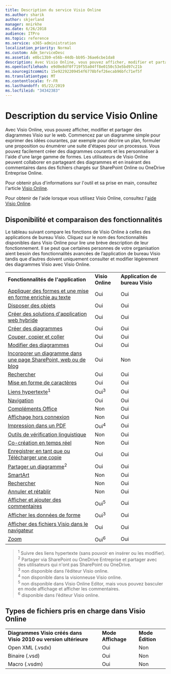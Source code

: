 ```yaml
---
title: Description du service Visio Online
ms.author: sharik
author: skjerland
manager: mnirkhe
ms.date: 6/26/2018
audience: ITPro
ms.topic: reference
ms.service: o365-administration
localization_priority: Normal
ms.custom: Adm_ServiceDesc
ms.assetid: e0bc13b9-e56b-44db-bb95-36ae6cbe1da8
description: Avec Visio Online, vous pouvez afficher, modifier et partager des diagrammes Visio sur le web. Commencez par un diagramme simple pour exprimer des idées courantes, par exemple pour décrire un plan, formuler une proposition ou énumérer une suite d'étapes pour un processus. Vous pouvez facilement créer des diagrammes courants et les personnaliser à l'aide d'une large gamme de formes. Les utilisateurs de Visio Online peuvent collaborer en partageant des diagrammes et en insérant des commentaires dans des fichiers chargés sur SharePoint Online ou OneDrive Entreprise Online.
ms.openlocfilehash: e9d0e8df0f719f55a04ff8e0150c53e5bd97c21b
ms.sourcegitcommit: 15e92292209454f6778bfef26ecab96bfc71ef5f
ms.translationtype: MT
ms.contentlocale: fr-FR
ms.lasthandoff: 05/22/2019
ms.locfileid: "34342383"
---
```

# <a name="visio-online-service-description"></a>Description du service Visio Online

Avec Visio Online, vous pouvez afficher, modifier et partager des diagrammes Visio sur le web. Commencez par un diagramme simple pour exprimer des idées courantes, par exemple pour décrire un plan, formuler une proposition ou énumérer une suite d'étapes pour un processus. Vous pouvez facilement créer des diagrammes courants et les personnaliser à l'aide d'une large gamme de formes. Les utilisateurs de Visio Online peuvent collaborer en partageant des diagrammes et en insérant des commentaires dans des fichiers chargés sur SharePoint Online ou OneDrive Entreprise Online.
  
Pour obtenir plus d'informations sur l'outil et sa prise en main, consultez l'article [Visio Online](https://products.office.com/en-US/visio/visio-online).
  
Pour obtenir de l'aide lorsque vous utilisez Visio Online, consultez l'[aide Visio Online](https://go.microsoft.com/fwlink/?linkid=855982).
  
## <a name="feature-availability-and-comparison"></a>Disponibilité et comparaison des fonctionnalités

Le tableau suivant compare les fonctions de Visio Online à celles des applications de bureau Visio. Cliquez sur le nom des fonctionnalités disponibles dans Visio Online pour lire une brève description de leur fonctionnement. Il se peut que certaines personnes de votre organisation aient besoin des fonctionnalités avancées de l’application de bureau Visio tandis que d’autres doivent uniquement consulter et modifier légèrement des diagrammes Visio avec Visio Online. 
  
||||
|:-----|:-----|:-----|
|**Fonctionnalités de l'application** <br/> |**Visio Online** <br/> |**Application de bureau Visio** <br/> |
|[Appliquer des formes et une mise en forme enrichie au texte](visio-online.md#BM_1) <br/> |Oui  <br/> |Oui  <br/> |
|[Disposer des objets](visio-online.md#BM_2) <br/> |Oui  <br/> |Oui  <br/> |
|[Créer des solutions d'application web hybride](visio-online.md#BM_3) <br/> |Oui  <br/> |Oui  <br/> |
|[Créer des diagrammes](visio-online.md#BM_4) <br/> |Oui  <br/> |Oui  <br/> |
|[Couper, copier et coller](visio-online.md#BM_5) <br/> |Oui  <br/> |Oui  <br/> |
|[Modifier des diagrammes](visio-online.md#BM_6) <br/> |Oui  <br/> |Oui  <br/> |
|[Incorporer un diagramme dans une page SharePoint, web ou de blog](visio-online.md#BM_7) <br/> |Oui  <br/> |Non  <br/> |
|[Rechercher](visio-online.md#BM_8) <br/> |Oui  <br/> |Oui  <br/> |
|[Mise en forme de caractères](visio-online.md#BM_9) <br/> |Oui  <br/> |Oui  <br/> |
|[Liens hypertexte](visio-online.md#BM_10)<sup>1</sup> <br/> |Oui<sup>3</sup> <br/> |Oui  <br/> |
|[Navigation](visio-online.md#BM_11) <br/> |Oui  <br/> |Oui  <br/> |
|[Compléments Office](visio-online.md#BM_12) <br/> |Non  <br/> |Oui  <br/> |
|[Affichage hors connexion](visio-online.md#BM_13) <br/> |Non  <br/> |Oui  <br/> |
|[Impression dans un PDF](visio-online.md#BM_14) <br/> |Oui<sup>4</sup> <br/> |Oui  <br/> |
|[Outils de vérification linguistique](visio-online.md#BM_15) <br/> |Non  <br/> |Oui  <br/> |
|[Co-création en temps réel](visio-online.md#BM_16) <br/> |Non  <br/> |Oui  <br/> |
|[Enregistrer en tant que ou Télécharger une copie](visio-online.md#BM_17) <br/> |Oui  <br/> |Oui  <br/> |
|[Partager un diagramme](visio-online.md#BM_18)<sup>2</sup> <br/> |Oui  <br/> |Oui  <br/> |
|[SmartArt](visio-online.md#BM_19) <br/> |Non  <br/> |Oui  <br/> |
|[Rechercher](visio-online.md#BM_20) <br/> |Non  <br/> |Oui  <br/> |
|[Annuler et rétablir](visio-online.md#BM_21) <br/> |Non  <br/> |Oui  <br/> |
|[Afficher et ajouter des commentaires](visio-online.md#BM_22) <br/> |Oui<sup>5</sup> <br/> |Oui  <br/> |
|[Afficher les données de forme](visio-online.md#BM_23) <br/> |Oui<sup>3</sup> <br/> |Oui  <br/> |
|[Afficher des fichiers Visio dans le navigateur](visio-online.md#BM_24) <br/> |Oui  <br/> |Oui  <br/> |
|[Zoom](visio-online.md#BM_25) <br/> |Oui<sup>6</sup> <br/> |Oui  <br/> |
   
> <sup>1</sup> Suivre des liens hypertexte (sans pouvoir en insérer ou les modifier). 
<br/><sup>2</sup> Partager via SharePoint ou OneDrive Entreprise et partager avec des utilisateurs qui n'ont pas SharePoint ou OneDrive. 
<br/> <sup>3</sup> non disponible dans l’éditeur Visio online.
<br/><sup>4</sup> non disponible dans la visionneuse Visio online. 
<br/><sup>5</sup> non disponible dans Visio Online Editor, mais vous pouvez basculer en mode affichage et afficher les commentaires. 
<br/><sup>6</sup> disponible dans l’éditeur Visio online. 
  
## <a name="supported-file-types-in-visio-online"></a>Types de fichiers pris en charge dans Visio Online

||||
|:-----|:-----|:-----|
|**Diagrammes Visio créés dans Visio 2010 ou version ultérieure** <br/> |**Mode Affichage** <br/> |**Mode Édition** <br/> |
|Open XML (.vsdx)  <br/> |Oui  <br/> |Non  <br/> |
|Binaire (.vsd)  <br/> |Oui  <br/> |Non  <br/> |
|Macro (.vsdm)  <br/> |Oui  <br/> |Non  <br/> |
   

